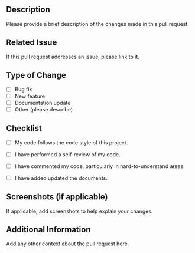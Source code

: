 ## Description

Please provide a brief description of the changes made in this pull request.

## Related Issue

If this pull request addresses an issue, please link to it.

## Type of Change

- [ ] Bug fix
- [ ] New feature
- [ ] Documentation update
- [ ] Other (please describe)

## Checklist

- [ ] My code follows the code style of this project.
- [ ] I have performed a self-review of my code.
- [ ] I have commented my code, particularly in hard-to-understand areas.
- [ ] I have added updated the documents.


## Screenshots (if applicable)

If applicable, add screenshots to help explain your changes.

## Additional Information

Add any other context about the pull request here.
